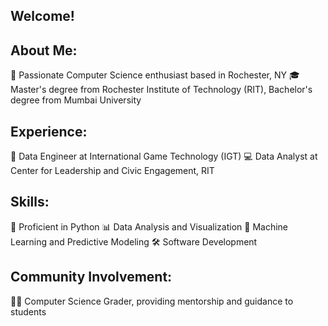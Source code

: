 ## Welcome!

## About Me:
🚀 Passionate Computer Science enthusiast based in Rochester, NY
🎓 Master's degree from Rochester Institute of Technology (RIT), Bachelor's degree from Mumbai University
## Experience:
💼 Data Engineer at International Game Technology (IGT)
💻 Data Analyst at Center for Leadership and Civic Engagement, RIT
## Skills:
🐍 Proficient in Python
📊 Data Analysis and Visualization
🤖 Machine Learning and Predictive Modeling
🛠️ Software Development
## Community Involvement:
👩‍💻 Computer Science Grader, providing mentorship and guidance to students


<!--
**shrunjala/shrunjala** is a ✨ _special_ ✨ repository because its `README.md` (this file) appears on your GitHub profile.

Here are some ideas to get you started:

- 🔭 I’m currently working on ...
- 🌱 I’m currently learning ...
- 👯 I’m looking to collaborate on ...
- 🤔 I’m looking for help with ...
- 💬 Ask me about ...
- 📫 How to reach me: ...
- 😄 Pronouns: ...
- ⚡ Fun fact: ...
-->
